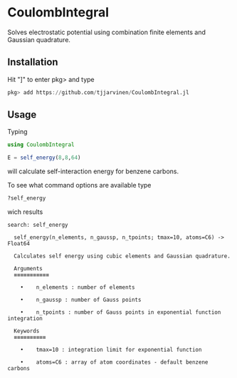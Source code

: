 # CoulombIntegral
Solves electrostatic potential using combination finite elements and Gaussian quadrature.

## Installation
Hit "]" to enter pkg> and type
```julia
pkg> add https://github.com/tjjarvinen/CoulombIntegral.jl
```

## Usage

Typing
```julia
using CoulombIntegral

E = self_energy(8,8,64)
```
will calculate self-interaction energy for benzene carbons.


To see what command options are available type
```julia
?self_energy
```
wich results
```
search: self_energy

  self_energy(n_elements, n_gaussp, n_tpoints; tmax=10, atoms=C6) -> Float64

  Calculates self energy using cubic elements and Gaussian quadrature.

  Arguments
  ≡≡≡≡≡≡≡≡≡≡≡

    •    n_elements : number of elements

    •    n_gaussp : number of Gauss points

    •    n_tpoints : number of Gauss points in exponential function integration

  Keywords
  ≡≡≡≡≡≡≡≡≡≡

    •    tmax=10 : integration limit for exponential function

    •    atoms=C6 : array of atom coordinates - default benzene carbons
```
